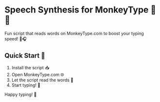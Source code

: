 # Speech Synthesis for MonkeyType 🐒💬

Fun script that reads words on MonkeyType.com to boost your typing speed! 🚀🎧

## Quick Start 🚀

1. Install the script 📥
2. Open MonkeyType.com 🌐
3. Let the script read the words 📢
4. Start typing! 🏁

Happy typing! 💖
